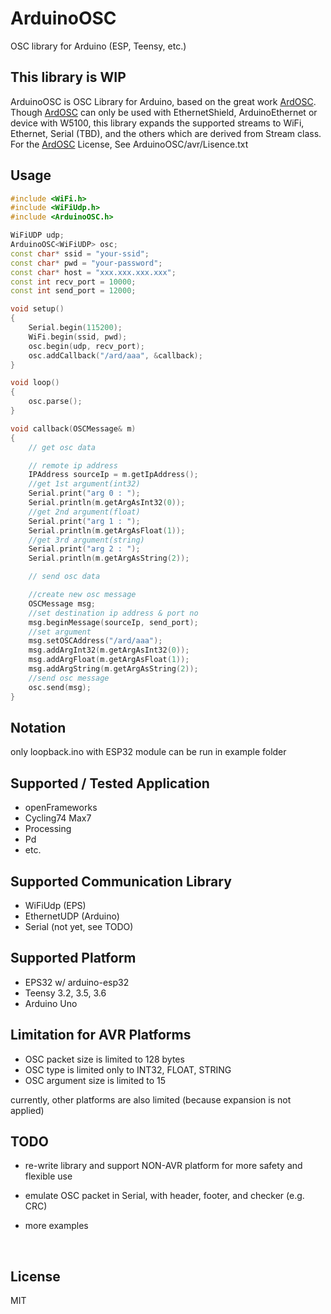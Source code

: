 # ArduinoOSC
OSC library for Arduino (ESP, Teensy, etc.)

## This library is WIP

ArduinoOSC is OSC Library for Arduino, based on the great work [ArdOSC]().
Though [ArdOSC]() can only be used with EthernetShield, ArduinoEthernet or device with W5100, this library expands the supported streams to WiFi, Ethernet, Serial (TBD), and the others which are derived from Stream class.
For the [ArdOSC]() License, See ArduinoOSC/avr/Lisence.txt

## Usage

``` c++
#include <WiFi.h>
#include <WiFiUdp.h>
#include <ArduinoOSC.h>

WiFiUDP udp;
ArduinoOSC<WiFiUDP> osc;
const char* ssid = "your-ssid";
const char* pwd = "your-password";
const char* host = "xxx.xxx.xxx.xxx";
const int recv_port = 10000;
const int send_port = 12000;

void setup()
{
    Serial.begin(115200);
    WiFi.begin(ssid, pwd);
    osc.begin(udp, recv_port);
    osc.addCallback("/ard/aaa", &callback);
}

void loop()
{
    osc.parse();
}

void callback(OSCMessage& m)
{
    // get osc data

    // remote ip address
    IPAddress sourceIp = m.getIpAddress();
    //get 1st argument(int32)
    Serial.print("arg 0 : ");
    Serial.println(m.getArgAsInt32(0));
    //get 2nd argument(float)
    Serial.print("arg 1 : ");
    Serial.println(m.getArgAsFloat(1));
    //get 3rd argument(string)
    Serial.print("arg 2 : ");
    Serial.println(m.getArgAsString(2));

    // send osc data

    //create new osc message
    OSCMessage msg;
    //set destination ip address & port no
    msg.beginMessage(sourceIp, send_port);
    //set argument
    msg.setOSCAddress("/ard/aaa");
    msg.addArgInt32(m.getArgAsInt32(0));
    msg.addArgFloat(m.getArgAsFloat(1));
    msg.addArgString(m.getArgAsString(2));
    //send osc message
    osc.send(msg);
}
```



## Notation

only loopback.ino with ESP32 module can be run in example folder



## Supported / Tested Application

- openFrameworks
- Cycling74 Max7
- Processing
- Pd
- etc.

## Supported Communication Library

- WiFiUdp (EPS)
- EthernetUDP (Arduino)
- Serial (not yet, see TODO)

## Supported Platform

- EPS32 w/ arduino-esp32
- Teensy 3.2, 3.5, 3.6
- Arduino Uno

## Limitation for AVR Platforms

- OSC packet size is limited to 128 bytes
- OSC type is limited only to INT32, FLOAT, STRING
- OSC argument size is limited to 15

currently, other platforms are also limited (because expansion is not applied)



## TODO

- re-write library and support NON-AVR platform for more safety and flexible use

- emulate OSC packet in Serial, with header, footer, and checker (e.g. CRC)

- more examples

  ​

## License

MIT